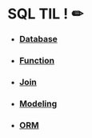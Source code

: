 # SQL TIL ! ✏

- ### [Database](Database.md)

- ### [Function](Function.md)

- ### [Join](Join.md)

- ### [Modeling](Modeling)

- ### [ORM](ORM.md)

